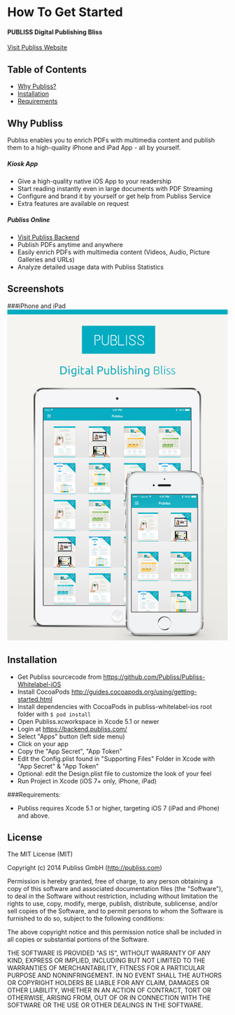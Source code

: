 How To Get Started
==================

#### PUBLISS Digital Publishing Bliss
[Visit Publiss Website](http://publiss.com "Visit Publiss Website")

## Table of Contents   

- [Why Publiss?](#why-publiss)
- [Installation](#Installation)
- [Requirements](#Requirements)

## Why Publiss
Publiss enables you to enrich PDFs with multimedia content and publish them to a high-quality iPhone and iPad App - all by yourself.

##### Kiosk App
- Give a high-quality native iOS App to your readership
- Start reading instantly even in large documents with PDF Streaming
- Configure and brand it by yourself or get help from Publiss Service
- Extra features are available on request

##### Publiss Online
- [Visit Publiss Backend](https://backend.publiss.com "Visit Publiss Backend")
- Publish PDFs anytime and anywhere
- Easily enrich PDFs with multimedia content (Videos, Audio, Picture Galleries and URLs)
- Analyze detailed usage data with Publiss Statistics


## Screenshots
###iPhone and iPad
![Publiss Kiosk iPhone](iPhone_iPad_Kiosk.png)

## Installation
 - Get Publiss sourcecode from https://github.com/Publiss/Publiss-Whitelabel-iOS
 - Install CocoaPods http://guides.cocoapods.org/using/getting-started.html 
 - Install dependencies with CocoaPods in publiss-whitelabel-ios root folder with `$ pod install`
 - Open Publiss.xcworkspace in Xcode 5.1 or newer
 - Login at https://backend.publiss.com/
 - Select "Apps" button (left side menu)
 - Click on your app
 - Copy the "App Secret", "App Token"
 - Edit the Config.plist found in "Supporting Files" Folder in Xcode with "App Secret" & "App Token"
 - Optional: edit the Design.plist file to customize the look of your feel
 - Run Project in Xcode (iOS 7+ only, iPhone, iPad)
 
###Requirements:
 - Publiss requires Xcode 5.1 or higher, targeting iOS 7 (iPad and iPhone) and above.

## License

The MIT License (MIT)

Copyright (c) 2014 Publiss GmbH (http://publiss.com)

Permission is hereby granted, free of charge, to any person obtaining a copy
of this software and associated documentation files (the "Software"), to deal
in the Software without restriction, including without limitation the rights
to use, copy, modify, merge, publish, distribute, sublicense, and/or sell
copies of the Software, and to permit persons to whom the Software is
furnished to do so, subject to the following conditions:

The above copyright notice and this permission notice shall be included in
all copies or substantial portions of the Software.

THE SOFTWARE IS PROVIDED "AS IS", WITHOUT WARRANTY OF ANY KIND, EXPRESS OR
IMPLIED, INCLUDING BUT NOT LIMITED TO THE WARRANTIES OF MERCHANTABILITY,
FITNESS FOR A PARTICULAR PURPOSE AND NONINFRINGEMENT. IN NO EVENT SHALL THE
AUTHORS OR COPYRIGHT HOLDERS BE LIABLE FOR ANY CLAIM, DAMAGES OR OTHER
LIABILITY, WHETHER IN AN ACTION OF CONTRACT, TORT OR OTHERWISE, ARISING FROM,
OUT OF OR IN CONNECTION WITH THE SOFTWARE OR THE USE OR OTHER DEALINGS IN
THE SOFTWARE.
